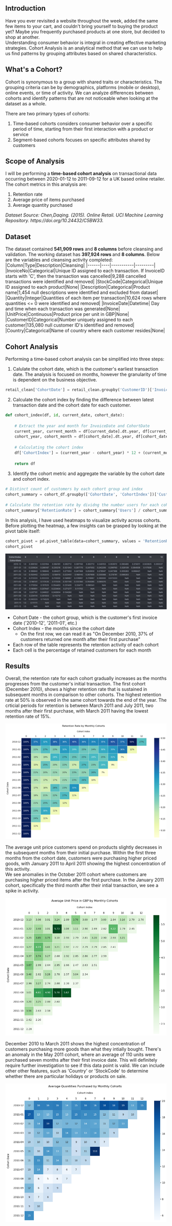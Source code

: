 ## Introduction
<p>
Have you ever revisited a website throughout the week, added the same few items to your cart, and couldn't bring yourself to buying the product yet? Maybe you frequently purchased products at one store, but decided to shop at another. 
<br>Understanding consumer behavior is integral in creating effective marketing strategies. Cohort Analysis is an analytical method that we can use to help us find patterns by grouping attributes based on shared characteristics.

## What's a Cohort?
Cohort is synonymous to a group with shared traits or characteristics. The grouping criteria can be by demographics, platforms (mobile or desktop), online events, or time of activity. We can analyze differences between cohorts and identify patterns that are not noticeable when looking at the dataset as a whole. <p>
There are two primary types of cohorts:
1. Time-based cohorts considers consumer behavior over a specific period of time, starting from their first interaction with a product or service
2. Segment-based cohorts focuses on specific attributes shared by customers

## Scope of Analysis
I will be performing a <b>time-based cohort analysis</b> on transactional data occurring between 2020-01-12 to 2011-09-12 for a UK based online retailer. The cohort metrics in this analysis are:
1. Retention rate
2. Average price of items purchased
3. Average quantity purchased
<p>
<i>Dataset Source: Chen,Daqing. (2015). Online Retail. UCI Machine Learning Repository. https://doi.org/10.24432/C5BW33.</i>

## Dataset
The dataset contained <b>541,909 rows</b> and <b>8 columns</b> before cleansing and validation. The working dataset has <b>397,924 rows </b> and <b>8 columns</b>. Below are the variables and cleansing activity completed:
|Column|Type|Description|Cleansing|
|------|----|-----------|---------|
|InvoiceNo|Categorical|Unique ID assigned to each transaction. If InvoiceID starts with 'C', then the transaction was cancelled|9,288 cancelled transactions were identified and removed|
|StockCode|Categorical|Unique ID assigned to each product|None|
|Description|Categorical|Product name|1,454 null descriptions were identified and excluded from dataset|
|Quantity|Integer|Quantities of each item per transaction|10,624 rows where quantities <= 0 were identified and removed|
|InvoiceDate|Datetime| Day and time when each transaction was generated|None|
|UnitPrice|Continuous|Product price per unit in GBP|None|
|CustomerID|Categorical|Number uniquely assigned to each customer|135,080 null customer ID's identified and removed|
|Country|Categorical|Name of country where each customer resides|None|

## Cohort Analysis
Performing a time-based cohort analysis can be simplified into three steps:
1. Calulate the cohort date, which is the customer's earliest transaction date. The analysis is focused on months, however the granularity of time is dependent on the business objective.

```python
retail_clean['CohortDate'] = retail_clean.groupby('CustomerID')['InvoiceDate'].transform('min').dt.to_period('M')
```

2. Calculate the cohort index by finding the difference between latest transaction date and the cohort date for each customer.

```python
def cohort_index(df, id, current_date, cohort_date):
    
    # Extract the year and month for InvoiceDate and CohortDate
    current_year, current_month = df[current_date].dt.year, df[current_date].dt.month
    cohort_year, cohort_month = df[cohort_date].dt.year, df[cohort_date].dt.month

    # Calculating the cohort index
    df['CohortIndex'] = (current_year - cohort_year) * 12 + (current_month - cohort_month)
    
    return df
```

3. Identify the cohort metric and aggregate the variable by the cohort date and cohort index.

```python
# Distinct count of customers by each cohort group and index
cohort_summary = cohort_df.groupby(['CohortDate', 'CohortIndex'])['CustomerID'].nunique().reset_index(name = 'Users')

# Calculate the retention rate by dividng the number users for each cohort by the number of users at the beginning of the month
cohort_summary['RetentionRate'] = cohort_summary['Users'] / cohort_summary.groupby('CohortDate')['Users'].transform('max')
```
<p>
In this analysis, I have used heatmaps to visualize activity across cohorts. Before plotting the heatmap, a few insights can be grasped by looking at the pivot table itself:

```python
cohort_pivot = pd.pivot_table(data=cohort_summary, values = 'RetentionRate', index = 'CohortDate', columns = 'CohortIndex')
cohort_pivot
```
![alt text](cohort_pivot.png)
* Cohort Date - the cohort group, which is the customer's first invoice date ('2010-12', '2011-01', etc.)
* Cohort Index - the months since the cohort date
    * On the first row, we can read it as "On December 2010, 37% of customers returned one month after their first purchase"
* Each row of the table represents the retention activity of each cohort
* Each cell is the percentage of retained customers for each month 


## Results
Overall, the retention rate for each cohort gradually increases as the months progresses from the customer's initial transaction. The first cohort (December 2010), shows a higher retention rate that is sustained in subsequent months in comparison to other cohorts. The highest retention rate at 50% is observed in the same cohort towards the end of the year. The crticial periods for retention is between March 2011 and July 2011, two months after their first purchase, with March 2011 having the lowest retention rate of 15%. 
<p>

![alt text](retention_rate.png)

<p>
The average unit price customers spend on products slightly decreases in the subsequent months from their initial purchase. Within the first three months from the cohort date, customers were purchasing higher priced goods, with January 2011 to April 2011 showing the highest concentration of this activity.
<br>
We see anomalies in the October 2011 cohort where customers are purchasing higher priced items after the first purchase. In the January 2011 cohort, specifically the third month after their intial transaction, we see a spike in activity.
<p>

![alt text](avg_price_cohort.png)

December 2010 to March 2011 shows the highest concentration of customers purchasing more goods than what they intially bought. There's an anomaly in the May 2011 cohort, where an average of 110 units were purchased seven months after their first invoice date. This will definitely require further investigation to see if this data point is valid. We can include other other features, such as 'Country' or 'StockCode' to determine whether there are particular holidays or products on sale.
<p>

![alt text](avg_quantity_cohort.png)